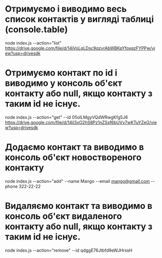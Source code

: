 # Отримуємо і виводимо весь список контактів у вигляді таблиці (console.table)
node index.js --action="list"
https://drive.google.com/file/d/14iVoLqLDsc9qzvrAbWBKpYfoxqzFYPPw/view?usp=drivesdk

# Отримуємо контакт по id і виводимо у консоль об'єкт контакту або null, якщо контакту з таким id не існує.
node index.js --action="get" --id 05olLMgyVQdWRwgKfg5J6
https://drive.google.com/file/d/14iI3xO2hS8Pz1nZSsf6bUVv7wKTuYZeG/view?usp=drivesdk

# Додаємо контакт та виводимо в консоль об'єкт новоствореного контакту
node index.js --action="add" --name Mango --email mango@gmail.com --phone 322-22-22

# Видаляємо контакт та виводимо в консоль об'єкт видаленого контакту або null, якщо контакту з таким id не існує.
node index.js --action="remove" --id qdggE76Jtbfd9eWJHrssH